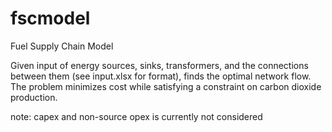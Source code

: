 # fscmodel

Fuel Supply Chain Model

Given input of energy sources, sinks, transformers, and the connections between them (see input.xlsx for format), finds the optimal network flow. The problem minimizes cost while satisfying a constraint on carbon dioxide production.

note: capex and non-source opex is currently not considered
